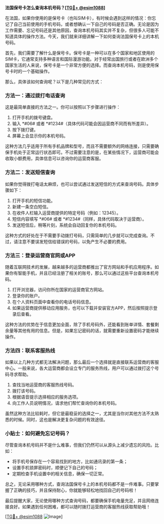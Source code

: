 **法国保号卡怎么查询本机号码？[[TG💪+ @esim1088](https://t.me/s/esim1088)]**

在法国，如果你使用的是保号卡（也叫SIM卡），有时候会遇到这样的情况：你忘记了自己当前使用的手机号码，或者想确认一下自己的号码是否正确。无论是因为工作需要、忘记号码还是其他原因，查询本机号码其实并不复杂，但很多人可能不知道具体的操作方法。今天，我们就来详细讲解一下如何查询法国保号卡上的本机号码。

首先，我们需要了解什么是保号卡。保号卡是一种可以在多个国家和地区使用的SIM卡，它通常支持多种语言和国际漫游功能。对于经常出国旅行或者在欧洲多个国家生活的人来说，保号卡是一个非常方便的选择。而查询本机号码，则是使用保号卡时的一个基础操作。

那么，具体该如何查询呢？以下是几种常见的方式：

### 方法一：通过拨打电话查询

这是最简单直接的方法之一。你可以按照以下步骤进行操作：

1. 打开手机的拨号键盘。
2. 输入 *#06# 或者 *#1234#（具体代码可能会因运营商不同而有所差异）。
3. 按下拨打键。
4. 屏幕上会显示你的本机号码。

这种方法几乎适用于所有手机品牌和型号，而且不需要额外的网络连接，只需要确保手机处于正常运行状态即可。不过需要注意的是，在某些情况下，运营商可能会收取小额费用，具体信息可以咨询你的运营商客服。

### 方法二：发送短信查询

如果你觉得拨打电话太麻烦，也可以尝试通过发送短信的方式来查询号码。具体步骤如下：

1. 打开手机的短信功能。
2. 新建一条空白短信。
3. 在收件人栏输入运营商提供的特定号码（例如：12345）。
4. 短信内容填写 *#06# 或者 *#1234#（同样，具体代码取决于运营商）。
5. 发送短信后，稍等片刻，系统会自动回复你的本机号码。

这种方式的好处在于不需要手动拨打号码，只需简单的几步就可以完成查询。不过，请注意不要误发短信给错误的号码，以免产生不必要的费用。

### 方法三：登录运营商官网或APP

随着互联网技术的发展，越来越多的运营商都推出了官方网站和手机应用程序。如果你有智能手机，并且已经注册了相关的账号，那么可以通过这些平台查询本机号码。

1. 打开浏览器，访问你所在国家的运营商官方网站。
2. 登录你的账户。
3. 在个人资料页面中查看你的电话号码信息。
4. 如果运营商提供移动应用服务，也可以下载并安装官方APP，然后按照提示登录后查看。

这种方法的优势在于信息更加全面，除了手机号码外，还能看到账单详情、套餐剩余量等其他有用的信息。但是，如果忘记密码的话，就需要重新设置密码才能继续操作。

### 方法四：联系客服热线

如果以上几种方式都无法解决问题，那么最后一个选择就是直接联系运营商的客服中心。一般来说，各大运营商都会设立专门的服务热线，用户可以通过拨打这个号码寻求帮助。

1. 查找当地运营商的客服热线号码。
2. 拨打该号码。
3. 根据语音提示选择相应的服务选项。
4. 向工作人员说明情况，请求他们帮忙查询你的本机号码。

虽然这种方法比较耗时，但它是最稳妥的选择之一，尤其是当你对其他方法不太熟悉的时候。同时，这也是解决更复杂问题的有效途径。

### 小贴士：如何避免忘记号码？

尽管查询本机号码并不是什么难事，但我们仍然可以从源头上减少遗忘的风险。比如：

- 将手机号保存在一个容易找到的地方，比如通讯录的第一条；
- 设置手机锁屏密码时，顺便记下自己的号码；
- 定期检查手机设置中的相关信息，确保一切正常。

总之，无论采用哪种方式，查询法国保号卡上的本机号码都不是一件难事。只要掌握了正确的技巧，并且保持耐心，你就能够轻松地找回自己的号码啦！

最后提醒大家，无论使用哪种方式查询号码，都要确保手机电量充足，并且网络连接良好。如果遇到任何困难，都可以随时拨打运营商的客服热线获取帮助哦！

[[TG💪+ @esim1088](https://t.me/s/esim1088) ![Image](https://i.postimg.cc/4NQfJmqS/Snipaste-2025-05-13-00-14-12.png)]